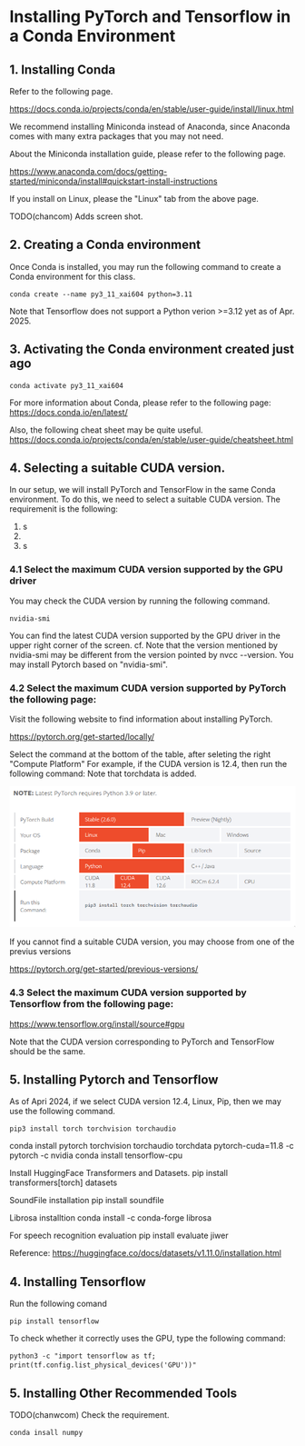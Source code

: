 # Installing PyTorch and Tensorflow in a Conda Environment
## 1. Installing Conda
   
Refer to the following page.

https://docs.conda.io/projects/conda/en/stable/user-guide/install/linux.html

We recommend installing Miniconda instead of Anaconda, since Anaconda comes with many extra packages that you may not need.

About the Miniconda installation guide, please refer to the following page.

https://www.anaconda.com/docs/getting-started/miniconda/install#quickstart-install-instructions

If you install on Linux, please the "Linux" tab from the above page.

TODO(chancom) Adds screen shot.


## 2. Creating a Conda environment

Once Conda is installed, you may run the following command to create a Conda environment for this class.

```
conda create --name py3_11_xai604 python=3.11
```

Note that Tensorflow does not support a Python verion >=3.12 yet as of Apr. 2025.

## 3. Activating the Conda environment created just ago

```
conda activate py3_11_xai604
```

For more information about Conda, please refer to the following page:
https://docs.conda.io/en/latest/


Also, the following cheat sheet may be quite useful.
https://docs.conda.io/projects/conda/en/stable/user-guide/cheatsheet.html

## 4. Selecting a suitable CUDA version.

In our setup, we will install PyTorch and TensorFlow in the same Conda environment. To do this, 
we need to select a suitable CUDA version. The requiremenit is the following:

1. s
2. 
3. s



### 4.1 Select the maximum CUDA version supported by the GPU driver

You may check the CUDA version by running the following command.
```
nvidia-smi
```
You can find the latest CUDA version supported by the GPU driver in the upper right corner of the screen.
cf. Note that the version mentioned by nvidia-smi may be different from the version pointed by nvcc --version. You may install Pytorch based on "nvidia-smi".

### 4.2 Select the maximum CUDA version supported by PyTorch the following page:

Visit the following website to find information about installing PyTorch.

https://pytorch.org/get-started/locally/ 

Select the command at the bottom of the table, after seleting the right "Compute Platform" For example, if the CUDA version is 12.4, then run the following command: Note that torchdata is added.

<img src="./pytorch_install.png" title="Github_Logo"></img>

If you cannot find a suitable CUDA version, you may choose from one of the previus versions

https://pytorch.org/get-started/previous-versions/


### 4.3 Select the maximum CUDA version supported by Tensorflow from the following page:

https://www.tensorflow.org/install/source#gpu

Note that the CUDA version corresponding to PyTorch and TensorFlow should be the same.


## 5. Installing Pytorch and Tensorflow



As of Apri 2024, if we select CUDA version 12.4, Linux, Pip, then we may use the following command. 
```
pip3 install torch torchvision torchaudio
```


conda install pytorch torchvision torchaudio torchdata pytorch-cuda=11.8 -c pytorch -c nvidia
conda install tensorflow-cpu

Install HuggingFace Transformers and Datasets.
pip install transformers[torch] datasets

SoundFile installation
pip install soundfile

Librosa installtion
conda install -c conda-forge librosa

For speech recognition evaluation
pip install evaluate jiwer

Reference: https://huggingface.co/docs/datasets/v1.11.0/installation.html

## 4. Installing Tensorflow

Run the following comand
```
pip install tensorflow
```
To check whether it correctly uses the GPU, type the following command:
```
python3 -c "import tensorflow as tf; print(tf.config.list_physical_devices('GPU'))"
```

## 5. Installing Other Recommended Tools

TODO(chanwcom) Check the requirement.

```
conda insall numpy
```




